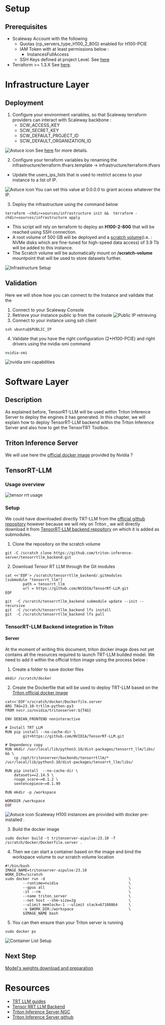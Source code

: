 # Setup
## Prerequisites
- Scaleway Account with the following
  - Quotas (cp_servers_type_H100_2_80G) enabled for H100-PCIE 
  - IAM Token with at least permissions below :
    - InstancesFullAccess
  - SSH Keys defined at project Level. See [here](https://www.scaleway.com/en/docs/console/project/how-to/create-ssh-key/)
- Terraform >= 1.3.X See [here](https://www.terraform.io/downloads.html).
# Infrastructure Layer
## Deployment
1. Configure your environment variables, so that Scaleway terraform providers can interact with Scaleway backbone :
   - SCW_ACCESS_KEY
   - SCW_SECRET_KEY
   - SCW_DEFAULT_PROJECT_ID
   - SCW_DEFAULT_ORGANIZATION_ID

![Astuce icon](./images/common/astuce_icon.png)  See [here](https://registry.terraform.io/providers/scaleway/scaleway/latest/docs#environment-variables) for more details.

2. Configure your terraform variables by renaming the infrastructure/terraform.tfvars.template -> infrastructure/terraform.tfvars
- Update the users_ips_lists that is used to restrict  access to your instance to a list of IP.

![Astuce icon](./images/common/astuce_icon.png) You can set this value at 0.0.0.0 to grant access whatever the IP.

3. Deploy the infrastructure using the command below
```
terraform -chdir=sources/infrastructure init &&  terraform -chdir=sources/infrastructure apply
```
- This script will rely on terraform to deploy an **H100-2-80G** that will be reached using SSH connection.
- A root volume of 500 GB will be deployed and a [scratch volume](https://www.scaleway.com/en/docs/compute/gpu/how-to/use-scratch-storage-h100-instances/)(i.e. :  NVMe disks which are fine-tuned for high-speed data access) of 3.9 Tb will be added to this instance.
- The Scratch volume will be automatically mount on **/scratch-volume** mountpoint that will be used to store datasets further.

![Infrastructure Setup](images/setup/infra_setup.png)
## Validation
Here we will show how you can connect to the Instance and validate that the 
1. Connect to your Scaleway Console 
2. Retrieve your instance public ip from the console
![Public IP retrieving](images/setup/public_ip_ssh.png)
3. Connect to your instance using ssh client
```
ssh ubuntu@$PUBLIC_IP
```
4. Validate that you have the right configuration (2*H100-PCIE) and right drivers using the nvidia-smi command
```
nvidia-smi
```
![nvidia smi capabilities](../docs/images/setup/nvidia-smi-capabilities.png)

# Software Layer
## Description
As explained before, TensorRT-LLM will be used within Triton Inference Server to deploy the engines it has generated.
In this chapter, we will explain how to deploy TensorRT-LLM backend within the Triton Inference Server and also how to get the TensorTRT Toolbox.

## Triton Inference Server
We will use here the [official docker image](https://catalog.ngc.nvidia.com/orgs/nvidia/containers/tritonserver) provided by Nvidia ?


## TensorRT-LLM
### Usage overview
![tensor rrt usage](images/setup/tensor_rrt_llm_usage.png)

### Setup
We could have downloaded directly TRT-LLM from the [official github repository](https://github.com/NVIDIA/TensorRT-LLM) however because we will rely on Triton , we will directly download it from [TensorRT-LLM backend repository](https://github.com/triton-inference-server/tensorrtllm_backend.git) on which it is added as submodules.

1. Clone the repository on the scratch volume
```
git -C /scratch clone https://github.com/triton-inference-server/tensorrtllm_backend.git  
```
2. Download Tensor RT LLM through the Git modules
```
cat <<'EOF'> /scratch/tensorrtllm_backend/.gitmodules 
[submodule "tensorrt_llm"]
        path = tensorrt_llm
        url = https://github.com/NVIDIA/TensorRT-LLM.git
EOF
```
```
git  -C /scratch/tensorrtllm_backend submodule update --init --recursive 
git  -C /scratch/tensorrtllm_backend lfs install
git  -C /scratch/tensorrtllm_backend lfs pull  
```


### TensorRT-LLM Backend integration in Triton
#### Server
At the moment of writing this document, triton docker image does not yet contains all the resources required to  launch TRT-LLM builded model.
We need to add it within the official triton image using the process below : 

1. Create a folder to save docker files
```
mkdir /scratch/docker
```
2. Create the Dockerfile that will be used to deploy TRT-LLM based on the [Triton official docker image](https://catalog.ngc.nvidia.com/orgs/nvidia/containers/tritonserver)
```
cat<<'EOF'>/scratch/docker/Dockerfile.server
ARG TAG=23.10-trtllm-python-py3
FROM nvcr.io/nvidia/tritonserver:${TAG}

ENV DEBIAN_FRONTEND noninteractive

# Install TRT LLM
RUN pip install --no-cache-dir \
        git+https://github.com/NVIDIA/TensorRT-LLM.git

# Dependency copy
RUN mkdir /usr/local/lib/python3.10/dist-packages/tensorrt_llm/libs/ && \
    cp /opt/tritonserver/backends/tensorrtllm/* /usr/local/lib/python3.10/dist-packages/tensorrt_llm/libs/

RUN pip install  --no-cache-dir \
    datasets==2.14.5 \
    rouge_score~=0.1.2 \
    sentencepiece~=0.1.99

RUN mkdir -p /workspace

WORKDIR /workspace
EOF
```
![Astuce icon](./images/common/astuce_icon.png) Scaleway H100 instances are provided with docker pre-installed .

3. Build the docker image
```
sudo docker build -t tritonserver-aipulse:23.10 -f /scratch/docker/Dockerfile.server .
```
4. Then we can start a container based on the image and bind the workspace volume to our scratch volume location
```
#!/bin/bash
IMAGE_NAME=tritonserver-aipulse:23.10
WORK_DIR=/scratch
sudo docker run -d                                      \
        --runtime=nvidia                                \
        --gpus all                                      \
        -it --rm                                        \
        --name triton_server                            \
        --net host --shm-size=2g                        \
        --ulimit memlock=-1 --ulimit stack=67108864     \
        -v $WORK_DIR:/workspace                         \
        $IMAGE_NAME bash 
```
5. You can then ensure than your Triton server is running
```
sudo docker ps
```
![Container List Setup](images/setup/container_list.png)

## Next Step
[Model's weights download and preparation](02-model_preparation.md) 

# Resources
- [TRT LLM guides](https://github.com/triton-inference-server/tutorials/blob/main/Popular_Models_Guide/Llama2/trtllm_guide.md)
- [Tensor RRT LLM Backend](https://github.com/triton-inference-server/tensorrtllm_backend/blob/main/README.md)
- [Triton Inference Server NGC](https://catalog.ngc.nvidia.com/orgs/nvidia/containers/tritonserver)
- [Triton Inference Server github](https://github.com/triton-inference-server/server)

